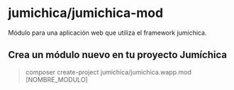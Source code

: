 # jumichica/jumichica-mod
Módulo para una aplicación web que utiliza el framework jumichica.

## Crea un módulo nuevo en tu proyecto Jumíchica
> composer create-project jumichica/jumichica.wapp.mod [NOMBRE_MODULO]